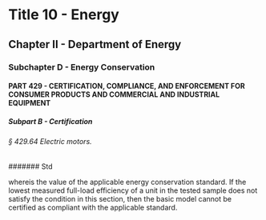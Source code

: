 
# Title 10 - Energy
## Chapter II - Department of Energy
### Subchapter D - Energy Conservation
#### PART 429 - CERTIFICATION, COMPLIANCE, AND ENFORCEMENT FOR CONSUMER PRODUCTS AND COMMERCIAL AND INDUSTRIAL EQUIPMENT
##### Subpart B - Certification
###### § 429.64 Electric motors.
####### Std

whereis the value of the applicable energy conservation standard. If the lowest measured full-load efficiency of a unit in the tested sample does not satisfy the condition in this section, then the basic model cannot be certified as compliant with the applicable standard.
